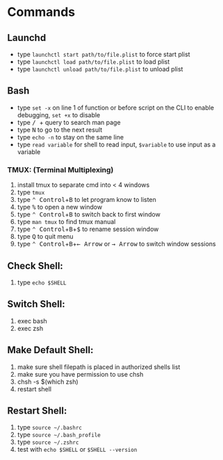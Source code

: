 # Commands

## Launchd

- type `launchctl start path/to/file.plist` to force start plist
- type `launchctl load path/to/file.plist` to load plist
- type `launchctl unload path/to/file.plist` to unload plist

## Bash

- type `set -x` on line 1 of function or before script on the CLI to enable
  debugging, `set +x` to disable
- type <kbd> / </kbd> + query to search man page
- type <kbd>N</kbd> to go to the next result
- type `echo -n` to stay on the same line
- type `read variable` for shell to read input, `$variable` to use input as a
  variable

### TMUX: (Terminal Multiplexing)

1. install tmux to separate cmd into < 4 windows
2. type `tmux`
3. type <kbd>⌃ Control</kbd>+<kbd>B</kbd> to let program know to listen
4. type <kbd>%</kbd> to open a new window
5. type <kbd>⌃ Control</kbd>+<kbd>B</kbd> to switch back to first window
6. type `man tmux` to find tmux manual
7. type <kbd>⌃ Control</kbd>+<kbd>B</kbd>+<kbd>\$</kbd> to rename session window
8. type <kbd>Q</kbd> to quit menu
9. type <kbd>⌃ Control</kbd>+<kbd>B</kbd>+<kbd>← Arrow</kbd> or <kbd>→
   Arrow</kbd> to switch window sessions

## Check Shell:

1. type `echo $SHELL`

## Switch Shell:

1. exec bash
2. exec zsh

## Make Default Shell:

1. make sure shell filepath is placed in authorized shells list
2. make sure you have permission to use chsh
3. chsh -s \$(which zsh)
4. restart shell

## Restart Shell:

1. type `source ~/.bashrc`
2. type `source ~/.bash_profile`
3. type `source ~/.zshrc`
4. test with `echo $SHELL` or `$SHELL --version`
